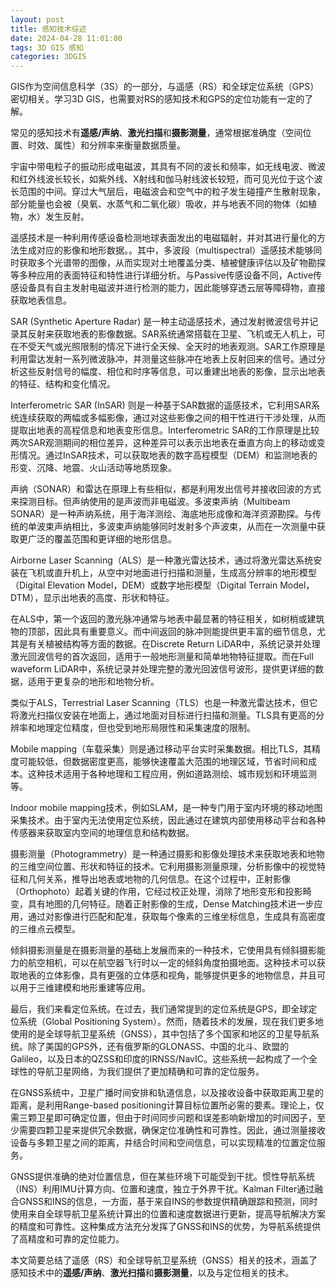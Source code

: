 ```yaml
---
layout: post
title: 感知技术综述
date: 2024-04-28 11:01:00
tags: 3D GIS 感知
categories: 3DGIS
---
```


GIS作为空间信息科学（3S）的一部分，与遥感（RS）和全球定位系统（GPS）密切相关。学习3D GIS，也需要对RS的感知技术和GPS的定位功能有一定的了解。

常见的感知技术有**遥感/声纳**、**激光扫描**和**摄影测量**，通常根据准确度（空间位置、时效、属性）和分辨率来衡量数据质量。

宇宙中带电粒子的振动形成电磁波，其具有不同的波长和频率，如无线电波、微波和红外线波长较长，如紫外线、X射线和伽马射线波长较短，而可见光位于这个波长范围的中间。穿过大气层后，电磁波会和空气中的粒子发生碰撞产生散射现象，部分能量也会被（臭氧、水蒸气和二氧化碳）吸收，并与地表不同的物体（如植物，水）发生反射。

遥感技术是一种利用传感设备检测地球表面发出的电磁辐射，并对其进行量化的方法生成对应的影像和地形数据。。其中，多波段（multispectral）遥感技术能够同时获取多个光谱带的图像，从而实现对土地覆盖分类、植被健康评估以及矿物勘探等多种应用的表面特征和特性进行详细分析。与Passive传感设备不同，Active传感设备具有自主发射电磁波并进行检测的能力，因此能够穿透云层等障碍物，直接获取地表信息。

SAR (Synthetic Aperture Radar) 是一种主动遥感技术，通过发射微波信号并记录其反射来获取地表的影像数据。SAR系统通常搭载在卫星、飞机或无人机上，可在不受天气或光照限制的情况下进行全天候、全天时的地表观测。SAR工作原理是利用雷达发射一系列微波脉冲，并测量这些脉冲在地表上反射回来的信号。通过分析这些反射信号的幅度、相位和时序等信息，可以重建出地表的影像，显示出地表的特征、结构和变化情况。

Interferometric SAR (InSAR) 则是一种基于SAR数据的遥感技术，它利用SAR系统连续获取的两幅或多幅影像，通过对这些影像之间的相干性进行干涉处理，从而提取出地表的高程信息和地表变形信息。Interferometric SAR的工作原理是比较两次SAR观测期间的相位差异，这种差异可以表示出地表在垂直方向上的移动或变形情况。通过InSAR技术，可以获取地表的数字高程模型（DEM）和监测地表的形变、沉降、地震、火山活动等地质现象。

声纳（SONAR）和雷达在原理上有些相似，都是利用发出信号并接收回波的方式来探测目标。但声纳使用的是声波而非电磁波。多波束声纳（Multibeam SONAR）是一种声纳系统，用于海洋测绘、海底地形成像和海洋资源勘探。与传统的单波束声纳相比，多波束声纳能够同时发射多个声波束，从而在一次测量中获取更广泛的覆盖范围和更详细的地形信息。

Airborne Laser Scanning（ALS）是一种激光雷达技术，通过将激光雷达系统安装在飞机或直升机上，从空中对地面进行扫描和测量，生成高分辨率的地形模型（Digital Elevation Model，DEM）或数字地形模型（Digital Terrain Model，DTM），显示出地表的高度、形状和特征。

在ALS中，第一个返回的激光脉冲通常与地表中最显著的特征相关，如树梢或建筑物的顶部，因此具有重要意义。而中间返回的脉冲则能提供更丰富的细节信息，尤其是有关植被结构等方面的数据。在Discrete Return LiDAR中，系统记录并处理激光回波信号的首次返回，适用于一般地形测量和简单地物特征提取。而在Full waveform LiDAR中，系统记录并处理完整的激光回波信号波形，提供更详细的数据，适用于更复杂的地形和地物分析。

类似于ALS，Terrestrial Laser Scanning（TLS）也是一种激光雷达技术，但它将激光扫描仪安装在地面上，通过地面对目标进行扫描和测量。TLS具有更高的分辨率和地理定位精度，但也受到地形局限性和采集速度的限制。

Mobile mapping（车载采集）则是通过移动平台实时采集数据。相比TLS，其精度可能较低，但数据密度更高，能够快速覆盖大范围的地理区域，节省时间和成本。这种技术适用于各种地理和工程应用，例如道路测绘、城市规划和环境监测等。

Indoor mobile mapping技术，例如SLAM，是一种专门用于室内环境的移动地图采集技术。由于室内无法使用定位系统，因此通过在建筑内部使用移动平台和各种传感器来获取室内空间的地理信息和结构数据。

摄影测量（Photogrammetry）是一种通过摄影和影像处理技术来获取地表和地物的三维空间位置、形状和特征的技术。它利用摄影测量原理，分析影像中的视觉特征和几何关系，推导出地表或地物的几何信息。在这个过程中，正射影像（Orthophoto）起着关键的作用，它经过校正处理，消除了地形变形和投影畸变，具有地图的几何特征。随着正射影像的生成，Dense Matching技术进一步应用，通过对影像进行匹配和配准，获取每个像素的三维坐标信息，生成具有高密度的三维点云模型。

倾斜摄影测量是在摄影测量的基础上发展而来的一种技术，它使用具有倾斜摄影能力的航空相机，可以在航空器飞行时以一定的倾斜角度拍摄地面。这种技术可以获取地表的立体影像，具有更强的立体感和视角，能够提供更多的地物信息，并且可以用于三维建模和地形重建等应用。

最后，我们来看定位系统。在过去，我们通常提到的定位系统是GPS，即全球定位系统（Global Positioning System）。然而，随着技术的发展，现在我们更多地使用的是全球导航卫星系统（GNSS），其中包括了多个国家和地区的卫星导航系统。除了美国的GPS外，还有俄罗斯的GLONASS、中国的北斗、欧盟的Galileo，以及日本的QZSS和印度的IRNSS/NavIC。这些系统一起构成了一个全球性的导航卫星网络，为我们提供了更加精确和可靠的定位服务。

在GNSS系统中，卫星广播时间安排和轨道信息，以及接收设备中获取距离卫星的距离，是利用Range-based positioning计算目标位置所必需的要素。理论上，仅需三颗卫星即可确定位置，但由于时间同步问题和误差影响新增加的时间因子，至少需要四颗卫星来提供冗余数据，确保定位准确性和可靠性。因此，通过测量接收设备与多颗卫星之间的距离，并结合时间和空间信息，可以实现精准的位置定位服务。

GNSS提供准确的绝对位置信息，但在某些环境下可能受到干扰。惯性导航系统（INS）利用IMU计算方向、位置和速度，独立于外界干扰。Kalman Filter通过融合GNSS和INS的信息，一方面，基于来自INS的参数提供精确跟踪和预测，同时使用来自全球导航卫星系统计算出的位置和速度数据进行更新，提高导航解决方案的精度和可靠性。这种集成方法充分发挥了GNSS和INS的优势，为导航系统提供了高精度和可靠的定位能力。

本文简要总结了遥感（RS）和全球导航卫星系统（GNSS）相关的技术，涵盖了感知技术中的**遥感/声纳**、**激光扫描**和**摄影测量**，以及与定位相关的技术。